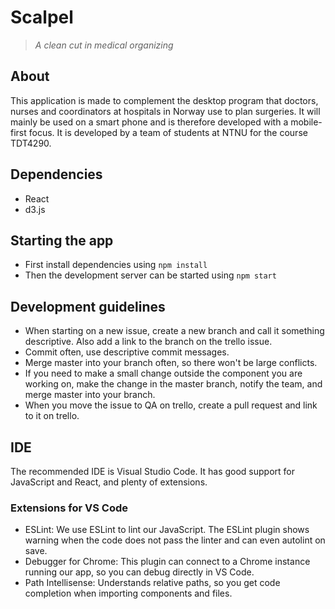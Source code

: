 # Scalpel
>*A clean cut in medical organizing*
## About
This application is made to complement the desktop program that doctors, nurses and coordinators at hospitals in Norway use to plan surgeries. It will mainly be used on a smart phone and is therefore developed with a mobile-first focus. It is developed by a team of students at NTNU for the course TDT4290.
## Dependencies
- React
- d3.js

## Starting the app
- First install dependencies using `npm install`
- Then the development server can be started using `npm start`

## Development guidelines
- When starting on a new issue, create a new branch and call it something descriptive. Also add a link to the branch on the trello issue.
- Commit often, use descriptive commit messages.
- Merge master into your branch often, so there won't be large conflicts.
- If you need to make a small change outside the component you are working on, make the change in the master branch, notify the team, and merge master into your branch.
- When you move the issue to QA on trello, create a pull request and link to it on trello.

## IDE
The recommended IDE is Visual Studio Code. It has good support for JavaScript and React, and plenty of extensions.

### Extensions for VS Code
- ESLint: We use ESLint to lint our JavaScript. The ESLint plugin shows warning when the code does not pass the linter and can even autolint on save.
- Debugger for Chrome: This plugin can connect to a Chrome instance running our app, so you can debug directly in VS Code.
- Path Intellisense: Understands relative paths, so you get code completion when importing components and files.
